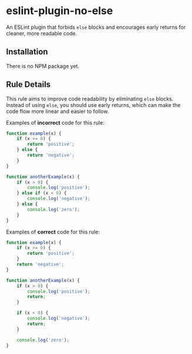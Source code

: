 # eslint-plugin-no-else

An ESLint plugin that forbids `else` blocks and encourages early returns for cleaner, more readable code.

## Installation

There is no NPM package yet.

## Rule Details

This rule aims to improve code readability by eliminating `else` blocks. Instead of using `else`, you should use early returns, which can make the code flow more linear and easier to follow.

Examples of **incorrect** code for this rule:

```javascript
function example(x) {
    if (x >= 0) {
        return 'positive';
    } else {
        return 'negative';
    }
}

function anotherExample(x) {
    if (x > 0) {
        console.log('positive');
    } else if (x < 0) {
        console.log('negative');
    } else {
        console.log('zero');
    }
}
```

Examples of **correct** code for this rule:

```javascript
function example(x) {
    if (x >= 0) {
        return 'positive';
    }
    return 'negative';
}

function anotherExample(x) {
    if (x > 0) {
        console.log('positive');
        return;
    }

    if (x < 0) {
        console.log('negative');
        return;
    }

    console.log('zero');
}
```

